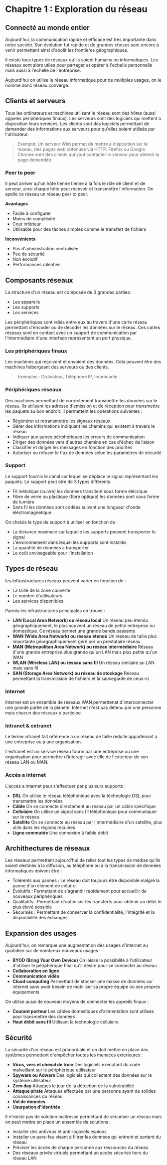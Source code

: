 # Chapitre 1 : Exploration du réseau

## Connecté au monde entier

Aujourd'hui, la communication rapide et efficace est très importante dans notre société. Son évolution fut rapide et de grandes choses sont encore à venir permettant ainsi d'abolir les frontières géographiques.

Il existe tous types de réseaux qu'ils soient humains ou informatiques. Les réseaux sont alors utiles pour partager et opérer à l'echelle personnelle mais aussi à l'echelle de l'entreprise.

Aujourd'hui on utilise le réseau informatique pour de multiples usages, on le nomme donc réseau convergé.

## Clients et serveurs

Tous les ordinateurs et machines utilisant le réseau sont des hôtes (aussi appelés périphériques finaux). Les serveurs sont des logiciels qui mettent a disposition leurs services. Les clients sont des logiciels permettant de demander des informations aux serveurs pour qu'elles soient utilisés par l'utilisateur.

> Exemple: Un serveur Web permet de mettre a disposition sur le réseau, des pages web obtenues via HTTP. Firefox ou Google Chrome sont des clients qui vont contacter le serveur pour obtenir la page demandée.

### Peer to peer

Il peut arriver qu'un hôte tienne tienne à la fois le rôle de client et de serveur, ainsi chaque hôte peut recevoir et transmettre l'information. On apelle ce réseau un réseau peer to peer.

**Avantages**

* Facile à configurer
* Moins de compléxité
* Cout inférieur
* Utilisable pour des tâches simples comme le transfert de fichiers

**Inconvénients**

* Pas d'administration centralisée
* Peu de sécurité
* Non évolutif
* Performances ralenties

## Composants réseaux

La structure d'un réseau est composée de 3 grandes parties:

* Les appareils
* Les supports
* Les services

Les périphériques sont reliés entre eux au travers d'une carte réseau permettant d'encoder ou de décoder les données sur le réseau. Ces cartes réseaux sont en contact avec un support de communication par l'intermédiaire d'une interface représentant un port physique.

### Les périphériques finaux

Les machines qui reçoivent et envoient des données. Cela peuvent être des machines hébergeant des serveurs ou des clients.

> Exemples : Ordinateur, Téléphone IP, Imprimante

### Périphériques réseaux

Des machines permettant de correctement transmettre les données sur le réseau. Ils utilisent les adresse d'emission et de réception pour transmettre les paquets au bon endroit. Il permettent les opérations suivantes :

* Régénérer et retransmettre les signaux réseaux
* Gérer des informations indiquant les chemins qui existent à travers le réseau
* Indiquer aux autres périphériques les erreurs de communication
* Diriger des données vers d'autres chemins en cas d'échec de liaison
* Classifier et diriger les messages en fonction des priorités
* Autoriser ou refuser le flux de données selon les paramètres de sécurité

### Support

Le support fournis le canal sur lequel se déplace le signal représentant les paquets. Le support peut etre de 3 types différents:

* Fil métalique (cuivre) les données transitent sous forme élécrique
* Fibre de verre ou plastique (fibre optique) les données sont sous forme de lumière
* Sans fil les données sont codées suivant une longueur d'onde éléctromagnetique

On choisis le type de support à utiliser en fonction de :

* La distance maximale sur laquelle les supports peuvent transporter le signal
* L'environnement dans lequel les supports sont installés
* La quantité de données a transporter
* Le coût envisageable pour l'installation

## Types de réseau

les inftrastructures réseaux peuvent varier en fonction de :

* La taille de la zone couverte
* Le nombre d'utilisateurs
* Les services disponibles

Parmis les infrastructures principales on trouve : 

* **LAN (Local Area Network) ou réseau local** Un réseau peu étendu géographiquement, le plus souvent un réseau de petite entreprise ou domestique. Ce réseau permet une grande bande passante
* **WAN (Wide Area Network) ou réseau étendu** Un réseau de taille plus importante géorgraphiquement géré per un prestataire réseau.
* **MAN (Metropolitan Area Network) ou réseau intermédiaire** Réseau d'une grande entreprise plus grande qu'un LAN mais plus petite qu'un WAN
* **WLAN (Wireless LAN) ou réseau sans fil** Un réseau similaire au LAN mais sans fil
* **SAN (Storage Area Network) ou réseau de stockage** Réseau permettant la transmission de fichiers et la sauvegarde de ceux-ci

### Internet

Internet est un ensemble de réseaux WAN permettenat d'interconnecter une grande partie de la planète. Internet n'est pas détenu par une personne mais chacun des réseaux y participe.

### Intranet & extranet

Le terme intranet fait référence a un réseau de taille réduite appartenant à une entreprise ou à une organisation.

L'extranet est un service réseau fourni par une entreprise ou une organisation pour permettre d'interagir avec elle de l'exterieur de son réseau LAN ou MAN.

### Accès a internet

L'accès a internet peut s'effectuer par plusieurs supports : 

* **DSL** On utilise le réseau téléphonique avec la téchnologie DSL pour transmettre les données
* **Câble** On se connecte directement au réseau par un câble spécifique
* **Cellulaire** On utilise un signal sans fil téléphonique pour communiquer sur le réseau
* **Satellite** On se connecte au réseau par l'intermédiaire d'un satellite, plus utile dans les régions reculées
* **Ligne commutée** Une connexion à faible débit 

## Archithectures de réseaux

Les réseaux permettant aujourd'hui de relier tout les types de médias qu'ils soient destinés à la diffusion, au téléphone ou à la transmission de données informatiques doivent être :

* Tolérents aux pannes : Le réseau doit toujours être disponible malgré la panne d'un élément de celui-ci
* Évolutifs : Permettant de s'agrandir rapidement pour accueillir de nouveaux périphériques
* Qualitatifs : Permettant d'optimiser les transferts pour obtenir un débit le plus élevé possible
* Sécurisés : Permettant de conserver la confidentialité, l'intégrité et la disponibilité des échanges

## Expansion des usages

Aujourd'hui, on remarque une augmentation des usages d'internet au quotidien sur de nombreux nouveaux usages : 

* **BYOD (Bring Your Own Device)** On laisse la possibilité à l'utilisateur d'utiliser le périphérique final qu'il désire pour se connecter au réseau
* **Collaboration en ligne**
* **Communication vidéo**
* **Cloud computing** Permettant de stocker une masse de données sur internet sans avoir besoin de mobiliser sa propre équipe ou ses propres équipements

On utilise aussi de nouveau moyens de connecter les appreils finaux : 

* **Courant porteur** Les câbles domestiques d'alimentation sont utilisés pour transmettre des données
* **Haut débit sans fil** Utilisant la technologie cellulaire

## Sécurité

La sécurité d'un réseau est primordiale et on doit mettre en place des systèmes permettant d'empêcher toutes les menaces exterieures :

* **Virus, vers et cheval de troie** Des logiciels executant du code malveillant sur le périphérique utilisateur
* **Spyware ou Adware** Des logiciels qui collectent des données sur le système utilisateur
* **Zero day** Attaques le jour de la détection de la vulnérabilité
* **Attaque pirate** Attaques effectuée par une personne ayant de solides conaissances du réseau
* **Vol de données**
* **Usurpation d'identitée**

Il n'existe pas de solution maîtresse permettant de sécuriser un réseau mais on peut mettre en place un ensemble de solutions :

* Installer des antivirus et anti-logiciels espions
* Installer un pare-feu visant à filtrer les données qui entrent et sortent du réseau
* Préciser les accès de chaque personne aux ressources du réseau
* Des réseaux privés virtuels permettant un accès sécurisé hors du réseau LAN
